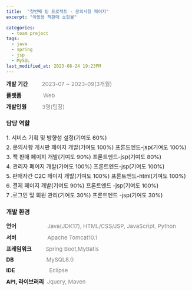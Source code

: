 ```yaml
---
title:  "첫번째 팀 프로젝트 - 문의사항 페이지"
excerpt: "아동용 책판매 쇼핑몰"

categories:
  - team preject
tags:
  - java
  - spring
  - jsp
  - MySQL
last_modified_at: 2023-08-24 19:23PM
---
```

<div style = "font-size : 15px; margin-bottom: 10px;"><span style="font-weight: bold;">개발 기간</span>&nbsp;&nbsp;&nbsp;&nbsp;&nbsp;&nbsp;&nbsp;&nbsp;<span style="color:gray"> 2023-07 ~ 2023-09(3개월)</span></div>

<div style = "font-size : 15px; margin-bottom: 10px;"><span style="font-weight: bold;">플랫폼</span>&nbsp;&nbsp;&nbsp;&nbsp;&nbsp;&nbsp;&nbsp;&nbsp;&nbsp;&nbsp;&nbsp;&nbsp;&nbsp;&nbsp;<span style="color:gray">Web</span></div>

<div style = "font-size : 15px; margin-bottom: 10px;"><span style="font-weight: bold;">개발인원</span>&nbsp;&nbsp;&nbsp;&nbsp;&nbsp;&nbsp;&nbsp;&nbsp;&nbsp;&nbsp;<span style="color:gray">3명(팀장)</span></div>

<h3>담당 역할</h3>
<div style = "font-size : 15px; margin-bottom: 5px;">1. 서비스 기획 및 방향성 설정(기여도 60%)</div>
<div style = "font-size : 15px; margin-bottom: 5px;">2. 문의사항 게시판 페이지 개발(기여도 100%) 프론드엔드-jsp(기여도 100%)</div>
<div style = "font-size : 15px; margin-bottom: 5px;">3. 책 판매 페이지 개발(기여도 90%) 프론트엔드-jsp(기여도 80%)</div>
<div style = "font-size : 15px; margin-bottom: 5px;">4. 관리자 페이지 개발(기여도 100%) 프론트엔드-jsp(기여도 100%)</div>
<div style = "font-size : 15px; margin-bottom: 5px;">5. 판매자간 C2C 페이지 개발(기여도 100%) 프론트엔드-html(기여도 100%)</div>
<div style = "font-size : 15px; margin-bottom: 5px;">6. 결제 페이지 개발(기여도 90%) 프론트엔드 -jsp(기여도 100%)</div>
<div style = "font-size : 15px; margin-bottom: 5px;">7 .로그인 및 회원 관리(기여도 30%) 프론트엔드 -jsp(기여도 30%)</div>

<h3>개발 환경</h3>
<div style = "font-size : 15px; margin-bottom: 10px;"><span style="font-weight: bold;">언어</span>&nbsp;&nbsp;&nbsp;&nbsp;&nbsp;&nbsp;&nbsp;&nbsp;&nbsp;&nbsp;&nbsp;&nbsp;&nbsp;&nbsp;&nbsp;&nbsp;&nbsp;&nbsp;&nbsp;&nbsp;<span style="color:gray">Java(JDK17), HTML/CSS/JSP, JavaScript, Python</span></div>

<div style = "font-size : 15px; margin-bottom: 10px;"><span style="font-weight: bold;">서버</span>&nbsp;&nbsp;&nbsp;&nbsp;&nbsp;&nbsp;&nbsp;&nbsp;&nbsp;&nbsp;&nbsp;&nbsp;&nbsp;&nbsp;&nbsp;&nbsp;&nbsp;&nbsp;&nbsp;&nbsp;<span style="color:gray">Apache Tomcat10.1</span></div>

<div style = "font-size : 15px; margin-bottom: 10px;"><span style="font-weight: bold;">프레임워크</span>&nbsp;&nbsp;&nbsp;&nbsp;&nbsp;&nbsp;&nbsp;&nbsp;&nbsp;<span style="color:gray">Spring Boot,MyBatis</span></div>

<div style = "font-size : 15px; margin-bottom: 10px;"><span style="font-weight: bold;">DB</span>&nbsp;&nbsp;&nbsp;&nbsp;&nbsp;&nbsp;&nbsp;&nbsp;&nbsp;&nbsp;&nbsp;&nbsp;&nbsp;&nbsp;&nbsp;&nbsp;&nbsp;&nbsp;&nbsp;&nbsp;&nbsp;<span style="color:gray">MySQL8.0</span></div>

<div style = "font-size : 15px; margin-bottom: 10px;"><span style="font-weight: bold;">IDE</span> &nbsp;&nbsp;&nbsp;&nbsp;&nbsp;&nbsp;&nbsp;&nbsp;&nbsp;&nbsp;&nbsp;&nbsp;&nbsp;&nbsp;&nbsp;&nbsp;&nbsp;&nbsp;&nbsp;&nbsp;&nbsp;<span style="color:gray">Eclipse</span></div>

<div style ="margin-bottom: 10px; font-size : 15px; "><span style="font-weight: bold;">API, 라이브러리</span>&nbsp;&nbsp;<span style="color:gray;">Jquery, Maven</span></div>
